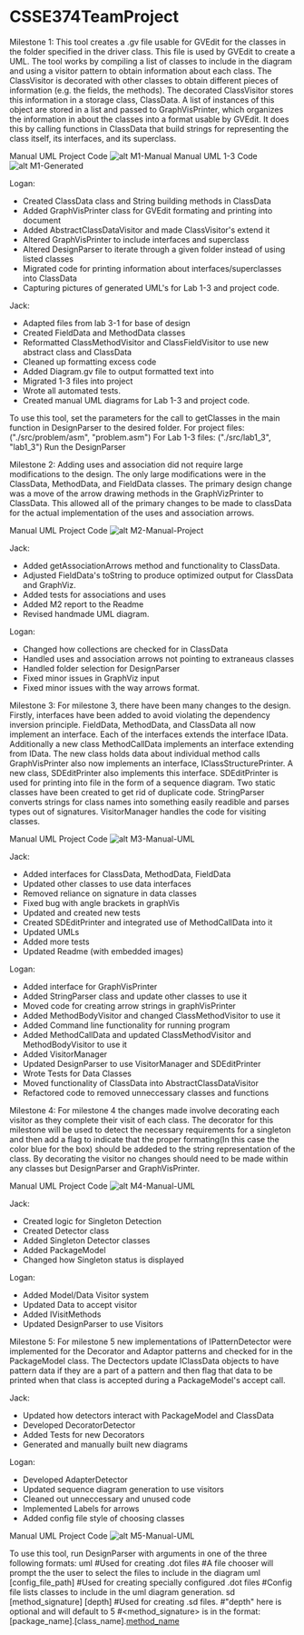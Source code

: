 # CSSE374TeamProject

Milestone 1:
This tool creates a .gv file usable for GVEdit for the classes in the folder
specified in the driver class. This file is used by GVEdit to create a UML. 
The tool works by compiling a list of classes to include in the diagram and using a
visitor pattern to obtain information about each class. The ClassVisitor is decorated 
with other classes to obtain different pieces of information (e.g. the fields, the
methods). The decorated ClassVisitor stores this information in a storage class, 
ClassData. A list of instances of this object are stored in a list and passed to
GraphVisPrinter, which organizes the information in about the classes into a format
usable by GVEdit. It does this by calling functions in ClassData that build strings
for representing the class itself, its interfaces, and its superclass.

Manual UML Project Code
![alt M1-Manual](https://raw.githubusercontent.com/EruditeEnterprises/CSSE374TeamProject/master/docs/UMLdesignM1.png)
Manual UML 1-3 Code
![alt M1-Generated](https://raw.githubusercontent.com/EruditeEnterprises/CSSE374TeamProject/master/docs/1-3-Manual.png)

Logan:
- Created ClassData class and String building methods in ClassData
- Added GraphVisPrinter class for GVEdit formating and printing into document
- Added AbstractClassDataVisitor and made ClassVisitor's extend it
- Altered GraphVisPrinter to include interfaces and superclass
- Altered DesignParser to iterate through a given folder instead of using 
	listed classes
- Migrated code for printing information about interfaces/superclasses into ClassData
- Capturing pictures of generated UML's for Lab 1-3 and project code.

Jack:
- Adapted files from lab 3-1 for base of design
- Created FieldData and MethodData classes
- Reformatted ClassMethodVisitor and ClassFieldVisitor to use new abstract 
	class and ClassData
- Cleaned up formatting excess code
- Added Diagram.gv file to output formatted text into
- Migrated 1-3 files into project
- Wrote all automated tests.
- Created manual UML diagrams for Lab 1-3 and project code.

To use this tool, set the parameters for the call to getClasses in the main function
in DesignParser to the desired folder.
For project files: ("./src/problem/asm", "problem.asm")
For Lab 1-3 files: ("./src/lab1_3", "lab1_3")
Run the DesignParser

Milestone 2:
Adding uses and association did not require large modifications to the design. 
The only large modifications were in the ClassData, MethodData, and FieldData classes. 
The primary design change was a move of the arrow drawing methods in the GraphVizPrinter 
to ClassData. This allowed all of the primary changes to be made to classData for the actual
implementation of the uses and association arrows. 

Manual UML Project Code
![alt M2-Manual-Project](https://raw.githubusercontent.com/EruditeEnterprises/CSSE374TeamProject/master/docs/UMLdesignM2.png)

Jack: 
- Added getAssociationArrows method and functionality to ClassData.
- Adjusted FieldData's toString to produce optimized output for ClassData and GraphViz.
- Added tests for associations and uses
- Added M2 report to the Readme
- Revised handmade UML diagram.

Logan:
- Changed how collections are checked for in ClassData
- Handled uses and association arrows not pointing to extraneaus classes
- Handled folder selection for DesignParser 
- Fixed minor issues in GraphViz input
- Fixed minor issues with the way arrows format.

Milestone 3:
For milestone 3, there have been many changes to the design. Firstly, interfaces 
have been added to avoid violating the dependency inversion principle. FieldData, 
MethodData, and ClassData all now implement an interface. Each of the interfaces 
extends the interface IData. Additionally a new class MethodCallData implements an
interface extending from IData. The new class holds data about individual method calls
GraphVisPrinter also now implements an interface, IClassStructurePrinter. A new class,
SDEditPrinter also implements this interface. SDEditPrinter is used for printing into 
file in the form of a sequence diagram. Two static classes have been created to get rid of 
duplicate code. StringParser converts strings for class names into something easily 
readible and parses types out of signatures. VisitorManager handles the code for 
visiting classes.

Manual UML Project Code
![alt M3-Manual-UML](https://raw.githubusercontent.com/EruditeEnterprises/CSSE374TeamProject/master/docs/UMLdesignM3.png)

Jack: 
- Added interfaces for ClassData, MethodData, FieldData
- Updated other classes to use data interfaces
- Removed reliance on signature in data classes
- Fixed bug with angle brackets in graphVis
- Updated and created new tests
- Created SDEditPrinter and integrated use of MethodCallData into it
- Updated UMLs
- Added more tests
- Updated Readme (with embedded images)

Logan:
- Added interface for GraphVisPrinter
- Added StringParser class and update other classes to use it
- Moved code for creating arrow strings in graphVisPrinter
- Added MethodBodyVisitor and changed ClassMethodVisitor to use it
- Added Command line functionality for running program
- Added MethodCallData and updated  ClassMethodVisitor and MethodBodyVisitor to use it
- Added VisitorManager
- Updated DesignParser to use VisitorManager and SDEditPrinter
- Wrote Tests for Data Classes
- Moved functionality of ClassData into AbstractClassDataVisitor
- Refactored code to removed unneccessary classes and functions

							
Milestone 4:
For milestone 4 the changes made involve decorating each visitor as they complete their visit of each class. The decorator for this milestone will be
used to detect the necessary requirements for a singleton and then add a flag to indicate that the proper formating(In this case the color blue for the box) should
be addeded to the string representation of the class. By decorating the visitor no changes should need to be made within any classes but DesignParser and GraphVisPrinter. 

Manual UML Project Code
![alt M4-Manual-UML](https://raw.githubusercontent.com/EruditeEnterprises/CSSE374TeamProject/master/docs/UMLdesignM4.png)

Jack: 
- Created logic for Singleton Detection
- Created Detector class
- Added Singleton Detector classes
- Added PackageModel
- Changed how Singleton status is displayed

Logan:
- Added Model/Data Visitor system
- Updated Data to accept visitor
- Added IVisitMethods
- Updated DesignParser to use Visitors

Milestone 5:
For milestone 5 new implementations of IPatternDetector were implemented for the Decorator and Adaptor patterns and checked for in the PackageModel class. 
The Dectectors update IClassData objects to have pattern data if they are a part of a pattern and then flag that data to be printed when that class is accepted during a 
PackageModel's accept call. 

Jack:
- Updated how detectors interact with PackageModel and ClassData
- Developed DecoratorDetector
- Added Tests for new Decorators
- Generated and manually built new diagrams

Logan:
- Developed AdapterDetector
- Updated sequence diagram generation to use visitors
- Cleaned out unneccessary and unused code
- Implemented Labels for arrows
- Added config file style of choosing classes

Manual UML Project Code
![alt M5-Manual-UML](https://raw.githubusercontent.com/EruditeEnterprises/CSSE374TeamProject/master/docs/UMLdesignM5.png)

To use this tool, run DesignParser with arguments in one of the three following formats:
uml  #Used for creating .dot files
	 #A file chooser will prompt the the user to select the files to include in the diagram
uml [config_file_path]	#Used for creating specially configured .dot files
					  	#Config file lists classes to include in the uml diagram generation.
sd [method_signature] [depth]   #Used for creating .sd files. 
								#"depth" here is optional and will default to 5
								#<method_signature> is in the format:
[package_name].[class_name].[method_name]([parameter_type1];[parameter_type2];...)